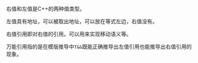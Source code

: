 右值和左值是C++的两种值类型。

左值具有地址，可以被取出地址，可以放在等式左边，右值没有。

右值引用即对右值的引用。可以用来实现移动语义等。

万能引用指的是在模版推导中`T&&`既能正确推导出左值引用也能推导出右值引用的现象。